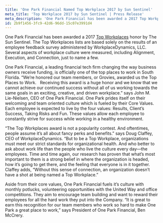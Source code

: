 ```yaml
---
title: 'One Park Financial Named Top Workplace 2017 by Sun Sentinel'
meta_title: 'Top Workplace 2017 by Sun Sentinel | Press Release'
meta_description: 'One Park Financial has been awarded a 2017 Top Workplaces honor by The Sun Sentinel. The Top Workplaces lists are based solely on the results of an employee feedback survey administered by WorkplaceDynamics, LLC.'
id: 2b9f1456-3fc9-42d6-96dd-15c07e3991d4
---
```

One Park Financial has been awarded a 2017 <a href="http://www.topworkplaces.com/frontend.php/regional-lists">Top Workplaces</a> honor by The Sun Sentinel. The Top Workplaces lists are based solely on the results of an employee feedback survey administered by WorkplaceDynamics, LLC. Several aspects of workplace culture were measured, including Alignment, Execution, and Connection, just to name a few.

One Park Financial, a leading financial tech firm changing the way business owners receive funding, is officially one of the top places to work in South Florida. “We’re honored our team members, or Grovies, awarded us the Top Places to Work.   Receiving this award is a huge honor and we know that we cannot achieve our continued success without all of us working towards the same goals in an exciting, creative, and driven workplace.” says John M. Lie-Nielsen, CEO of One Park Financial. One Park prides itself on their welcoming and team oriented culture which is fueled by their Core Values. Each employee is expected to live by the four values: Results, Client’s Success, Taking Risks and Fun. These values allow each employee to constantly strive for success while working in a healthy environment.

“The Top Workplaces award is not a popularity contest. And oftentimes, people assume it’s all about fancy perks and benefits.” says Doug Claffey, CEO of WorkplaceDynamics. “But to be a Top Workplace, organizations must meet our strict standards for organizational health. And who better to ask about work life than the people who live the culture every day—the employees. Time and time again, our research has proven that what’s most important to them is a strong belief in where the organization is headed, how it’s going to get there, and the feeling that everyone is in it together. Claffey adds, “Without this sense of connection, an organization doesn’t have a shot at being named a Top Workplace.”

Aside from their core values, One Park Financial fuels it’s culture with monthly potlucks, volunteering opportunities with the United Way and office competitions. They aim to encourage team building and want to reward their employees for all the hard work they put into the Company. “It is great to earn this recognition for our team members who work so hard to make One Park a great place to work,” says President of One Park Financial, Ben McCrery.